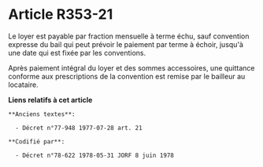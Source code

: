 # Article R353-21

Le loyer est payable par fraction mensuelle à terme échu, sauf convention expresse du bail qui peut prévoir le paiement par
terme à échoir, jusqu'à une date qui est fixée par les conventions.

Après paiement intégral du loyer et des sommes accessoires, une quittance conforme aux prescriptions de la convention est
remise par le bailleur au locataire.

**Liens relatifs à cet article**

	**Anciens textes**:

	  - Décret n°77-948 1977-07-28 art. 21

	**Codifié par**:

	  - Décret n°78-622 1978-05-31 JORF 8 juin 1978
